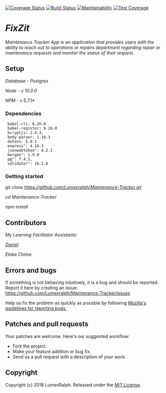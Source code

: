 [![Coverage Status](https://coveralls.io/repos/github/Lumexralph/Maintenance-Tracker/badge.svg?branch=develop&service=github)](https://coveralls.io/github/Lumexralph/Maintenance-Tracker?branch=develop) [![Build Status](https://travis-ci.org/Lumexralph/Maintenance-Tracker.svg?branch=develop)](https://travis-ci.org/Lumexralph/Maintenance-Tracker) [![Maintainability](https://api.codeclimate.com/v1/badges/0cf46d176c83db3ee676/maintainability)](https://codeclimate.com/github/Lumexralph/Maintenance-Tracker/maintainability) [![Test Coverage](https://api.codeclimate.com/v1/badges/0cf46d176c83db3ee676/test_coverage)](https://codeclimate.com/github/Lumexralph/Maintenance-Tracker/test_coverage)


# *FixZit*

*Maintenance Tracker App is an application that provides users with the ability to reach out to operations or repairs department regarding repair or maintenance requests and monitor the status of their request.* 

## Setup 
*Database - Postgres*

*Node - v 10.0.0*

*NPM* - v 5.7.1*

### Dependencies
     babel-cli: 6.26.0
     babel-register: 6.26.0
     bcryptjs: 2.4.3,
     body-parser: 1.18.3
     dotenv: 5.0.1
     express": 4.16.3
     jsonwebtoken": 8.2.1
     morgan": 1.9.0
     pg": 7.4.3,
     validator": 10.2.0

### Getting started

*git clone https://github.com/Lumexralph/Maintenance-Tracker.git*

*cd Maintenance-Tracker*

*npm install*



## Contributors

*My Learning Facilitator Assistants:*

*[Daniel](https://github.com/Dannytebj)*

*Eloka Chima*


## Errors and bugs

If something is not behaving intuitively, it is a bug and should be reported.
Report it here by creating an issue: https://github.com/Lumexralph/Maintenance-Tracker/issues

Help us fix the problem as quickly as possible by following [Mozilla's guidelines for reporting bugs.](https://developer.mozilla.org/en-US/docs/Mozilla/QA/Bug_writing_guidelines#General_Outline_of_a_Bug_Report)

## Patches and pull requests

Your patches are welcome. Here's our suggested workflow:
 
* Fork the project.
* Make your feature addition or bug fix.
* Send us a pull request with a description of your work.

## Copyright

Copyright (c) 2018 LumexRalph. Released under the [MIT License](https://github.com/Lumexralph/Maintenance-Tracker/blob/develop/LICENSE).

